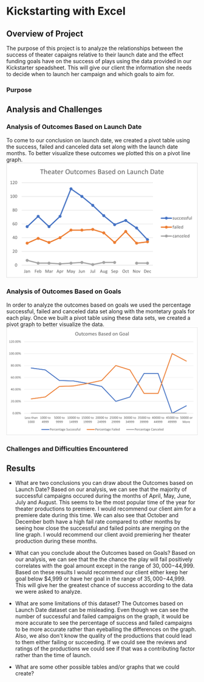 # Kickstarting with Excel

## Overview of Project
The purpose of this project is to analyze the relationships between the success of theater capaigns relative to their launch date and the effect funding goals have on the success of plays using the data provided in our Kickstarter speadsheet. This will give our client the information she needs to decide when to launch her campaign and which goals to aim for.
### Purpose

## Analysis and Challenges

### Analysis of Outcomes Based on Launch Date
To come to our conclusion on launch date, we created a pivot table using the success, failed and canceled data set along with the launch date months. To better visualize these outcomes we plotted this on a pivot line graph. 
![alt text](https://github.com/JoshTrewhella/kickstarter-analysis/blob/e272cc9ee30093bfd51894389612286c52e001bc/Resources/Theater_Outcomes_vs_Launch.png)

### Analysis of Outcomes Based on Goals
In order to analyze the outcomes based on goals we used the percentage successful, failed and canceled data set along with the montetary goals for each play. Once we built a pivot table using these data sets, we created a pivot graph to better visualize the data. 
![alt text](https://github.com/JoshTrewhella/kickstarter-analysis/blob/e272cc9ee30093bfd51894389612286c52e001bc/Resources/Outcomes_vs_Goals.png)
### Challenges and Difficulties Encountered

## Results

- What are two conclusions you can draw about the Outcomes based on Launch Date?
Based on our analysis, we can see that the majority of successful campaigns occured during the months of April, May, June, July and August. This seems to be the most popular time of the year for theater productions to premiere. I would recommend our client aim for a premiere date during this time. We can also see that October and December both have a high fail rate compared to other months by seeing how close the successful and failed points are merging on the line graph. I would recommend our client avoid premiering her theater production during these months.

- What can you conclude about the Outcomes based on Goals?
Based on our analysis, we can see that the the chance the play will fail positively correlates with the goal amount except in the range of $30,000-$44,999. Based on these results I would recommend our client either keep her goal below $4,999 or have her goal in the range of $35,000-$44,999. This will give her the greatest chance of success according to the data we were asked to analyze. 

- What are some limitations of this dataset?
The Outcomes based on Launch Date dataset can be misleading. Even though we can see the number of successful and failed campaigns on the graph, it would be more accurate to see the percentage of success and failed campaigns to be more accurate rather than eyeballing the differences on the graph. Also, we also don't know the quality of the productions that could lead to them either failing or succeeding. If we could see the reviews and ratings of the productions we could see if that was a contributing factor rather than the time of launch. 

- What are some other possible tables and/or graphs that we could create?
